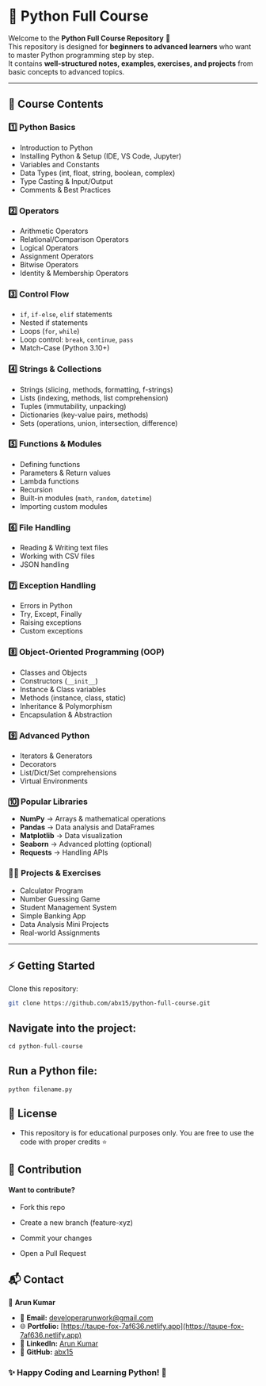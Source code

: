 # 🐍 Python Full Course

Welcome to the **Python Full Course Repository** 🚀  
This repository is designed for **beginners to advanced learners** who want to master Python programming step by step.  
It contains **well-structured notes, examples, exercises, and projects** from basic concepts to advanced topics.

---

## 📂 Course Contents

### 1️⃣ Python Basics
- Introduction to Python  
- Installing Python & Setup (IDE, VS Code, Jupyter)  
- Variables and Constants  
- Data Types (int, float, string, boolean, complex)  
- Type Casting & Input/Output  
- Comments & Best Practices  

### 2️⃣ Operators
- Arithmetic Operators  
- Relational/Comparison Operators  
- Logical Operators  
- Assignment Operators  
- Bitwise Operators  
- Identity & Membership Operators  

### 3️⃣ Control Flow
- `if`, `if-else`, `elif` statements  
- Nested if statements  
- Loops (`for`, `while`)  
- Loop control: `break`, `continue`, `pass`  
- Match-Case (Python 3.10+)  

### 4️⃣ Strings & Collections
- Strings (slicing, methods, formatting, f-strings)  
- Lists (indexing, methods, list comprehension)  
- Tuples (immutability, unpacking)  
- Dictionaries (key-value pairs, methods)  
- Sets (operations, union, intersection, difference)  

### 5️⃣ Functions & Modules
- Defining functions  
- Parameters & Return values  
- Lambda functions  
- Recursion  
- Built-in modules (`math`, `random`, `datetime`)  
- Importing custom modules  

### 6️⃣ File Handling
- Reading & Writing text files  
- Working with CSV files  
- JSON handling  

### 7️⃣ Exception Handling
- Errors in Python  
- Try, Except, Finally  
- Raising exceptions  
- Custom exceptions  

### 8️⃣ Object-Oriented Programming (OOP)
- Classes and Objects  
- Constructors (`__init__`)  
- Instance & Class variables  
- Methods (instance, class, static)  
- Inheritance & Polymorphism  
- Encapsulation & Abstraction  

### 9️⃣ Advanced Python
- Iterators & Generators  
- Decorators  
- List/Dict/Set comprehensions  
- Virtual Environments  

### 🔟 Popular Libraries
- **NumPy** → Arrays & mathematical operations  
- **Pandas** → Data analysis and DataFrames  
- **Matplotlib** → Data visualization  
- **Seaborn** → Advanced plotting (optional)  
- **Requests** → Handling APIs  

### 🧑‍💻 Projects & Exercises
- Calculator Program  
- Number Guessing Game  
- Student Management System  
- Simple Banking App  
- Data Analysis Mini Projects  
- Real-world Assignments  

---

## ⚡ Getting Started

Clone this repository:
```bash
git clone https://github.com/abx15/python-full-course.git

```
## Navigate into the project:
```python
cd python-full-course
```
## Run a Python file:
```
python filename.py
```
## 📜 License
- This repository is for educational purposes only.
You are free to use the code with proper credits ⭐

## 🤝 Contribution
####  Want to contribute?
- Fork this repo

- Create a new branch (feature-xyz)

- Commit your changes

- Open a Pull Request
## 📬 Contact

👤 **Arun Kumar**  

- 📧 **Email:** [developerarunwork@gmail.com](mailto:developerarunwork@gmail.com)  
- 🌐 **Portfolio:** [https://taupe-fox-7af636.netlify.app](https://taupe-fox-7af636.netlify.app)  
- 💼 **LinkedIn:** [Arun Kumar](https://www.linkedin.com/in/arun-kumar-a3b047353/)  
- 📂 **GitHub:** [abx15](https://github.com/abx15)  


### ✨ Happy Coding and Learning Python! 🐍